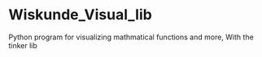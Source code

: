 # Wiskunde_Visual_lib
Python program for visualizing mathmatical functions and more, With the tinker lib

